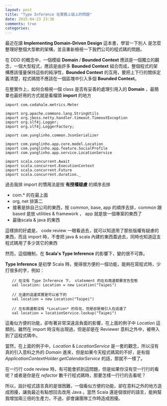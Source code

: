 ```yaml
---
layout: post
title: "Type Inference 在實務上碰上的問題"
date: 2015-04-23 23:36
comments: true
categories: 
---
```


最近在讀 **Implementing Domain-Driven Design** 這本書，學習一下別人
是怎麼整理好整個大型軟的架構，並且重新檢視一下我們公司的程式碼的問題。

在 DDD 的概念中，一個模組 **Domain** / **Bounded Context**  應該是一個獨立的觀念，一個大型程式，應該是由許多 **Bounded Context** 組合而成，整個程式的架構應該僅量保持這些的純淨性，**Bounded Context** 的互用，要把上下行的關係定義清楚，程式碼間不應該在一個區塊中引入多個 **Bounded Context**。

在整實作上，如何合檢視一個 class 是否有妥善的處理引用入的 **Domain** ，最簡單也最好用的方式就是看檔頭 **import** 的地方

```
import com.codahale.metrics.Meter

import org.apache.commons.lang.StringUtils
import org.jboss.netty.handler.timeout.TimeoutException
import org.slf4j.Logger;
import org.slf4j.LoggerFactory;

import com.yunglinho.common.JsonSerializer

import com.yunglinho.app.core.model.Location
import com.yunglinho.app.feature.SocialProfile
import com.yunglinho.app.service.LocationService

import scala.concurrent.Await
import scala.concurrent.ExecutionContext
import scala.concurrent.Future
import scala.concurrent.duration._
```

過去我排 import 的慣用法是按 **有授權疑慮** 的順序去排

  * com.* 的在最上面
  * org, net 排第二
  *  接著是排自己公司的東西，按 common, base, app 的順序去排，common 跟 based 是放 utilities & framework ， app 就是放一個專案的東西了
  * 最後scala & java 的東西

這樣排的好處是， code review 一眼看過去，就可以知道用了那些版權有疑慮的東西，而且 import 時，不會把 java & scala 內建的東西蓋過去，同時也知道這支程式碼用了多少其它的東西

然而，這個機制，在 **Scala's Type Inference** 的影響下，變的很不可靠。

**Type Inference** 是初學 Scala 時，覺得很方便的一個功能，能夠在寫程式時，少打很多的字，例如：

```
   // 在沒有 Type Inference 下， statement 的左右兩邊都要宣告型態
   val location: Location = new Location("Taipei")

   // 左邊的這邊其實是可以省下的
   val location = new Location("Taipei")
   
   // 左右兩邊都沒有 *Location* 的存在，但是卻是被引入在這邊了 
   val location = locationService.lookup("Taipei")
```
這看似方便的功能，卻有著非常深遠且負面的影響，在上面的例子中 *Location*  這類別，雖然在 import 時沒有出現過，但是卻是在 Reviewer 意料之外中，被帶入到了這程式碼中。

當然，在上面的例子中，*Location* & *LocationService* 是一套的觀念，所以沒有真的引入意料之外的 *Domain* 進來，但是如果今天程式碼寫的不好，是有個 *ApplicationContextHolder.getCalendarService* 的話，那就不一樣了。

在一行行 code review 時，有可能會抓到這問題，但是如果你沒有空一行行的看呢？或者是你是在 *refactor* 數千行程式碼時，那要怎樣一行行的去看呢？

所以，設計程式語言真的是很困難，一個看似方便的功能，卻在意料之外的地方造成困擾，讓我最近有點想回去改用 Java 。當然 Scala 還是個很好的語言，能夠幫我增加兩三倍的生產力，不過，卻會讓團隊工作時造成困擾。
